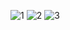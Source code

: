 
![1](https://github.com/cdaydayup/cdaydayup.github.io/assets/165341871/b4640d96-5f55-4af4-becc-6fbc5c169432)
![2](https://github.com/cdaydayup/cdaydayup.github.io/assets/165341871/c852d87f-c6d9-4baa-8dd4-40c76becd034)
![3](https://github.com/cdaydayup/cdaydayup.github.io/assets/165341871/88664cb0-f17d-4fe8-b773-4e1ea0fbb931)

